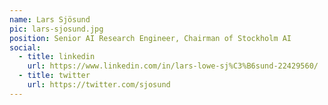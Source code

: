 ```yaml
---
name: Lars Sjösund
pic: lars-sjosund.jpg
position: Senior AI Research Engineer, Chairman of Stockholm AI
social:
  - title: linkedin
    url: https://www.linkedin.com/in/lars-lowe-sj%C3%B6sund-22429560/
  - title: twitter
    url: https://twitter.com/sjosund
---
```

